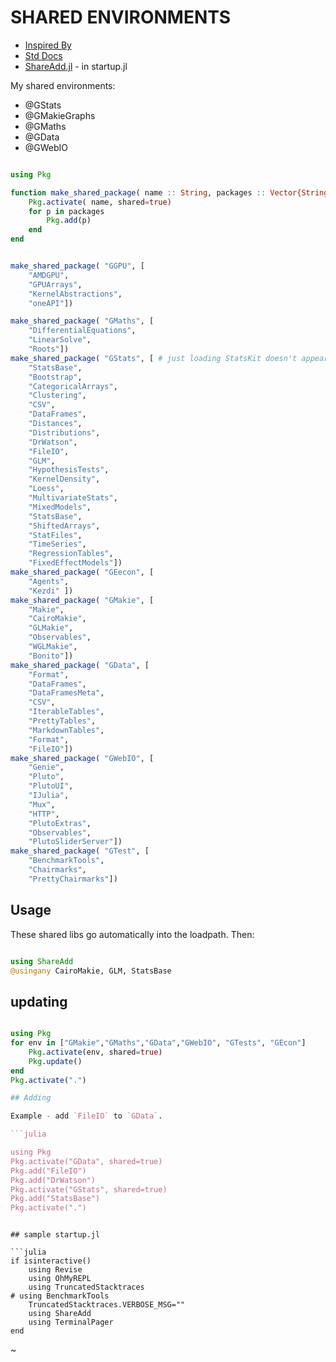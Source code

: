 # SHARED ENVIRONMENTS

* [Inspired By](https://discourse.julialang.org/t/whats-in-your/129530/4)
* [Std Docs](https://pkgdocs.julialang.org/v1/environments/#Shared-environments)
* [ShareAdd.jl](https://github.com/Eben60/ShareAdd.jl) - in startup.jl

My shared environments:

* @GStats
* @GMakieGraphs
* @GMaths
* @GData
* @GWebIO

```julia

using Pkg

function make_shared_package( name :: String, packages :: Vector{String})
    Pkg.activate( name, shared=true)
    for p in packages
        Pkg.add(p)
    end
end


make_shared_package( "GGPU", [
    "AMDGPU", 
    "GPUArrays", 
    "KernelAbstractions",
    "oneAPI"])

make_shared_package( "GMaths", [
    "DifferentialEquations", 
    "LinearSolve", 
    "Roots"])
make_shared_package( "GStats", [ # just loading StatsKit doesn't appear to work here..
    "StatsBase", 
    "Bootstrap",
    "CategoricalArrays",
    "Clustering",
    "CSV",
    "DataFrames",
    "Distances",
    "Distributions",
    "DrWatson",
    "FileIO",
    "GLM",
    "HypothesisTests",
    "KernelDensity",
    "Loess",
    "MultivariateStats",
    "MixedModels",
    "StatsBase",
    "ShiftedArrays",
    "StatFiles",
    "TimeSeries",
    "RegressionTables",
    "FixedEffectModels"])
make_shared_package( "GEecon", [
    "Agents", 
    "Kezdi" ])
make_shared_package( "GMakie", [
    "Makie", 
    "CairoMakie", 
    "GLMakie", 
    "Observables", 
    "WGLMakie", 
    "Bonito"])  
make_shared_package( "GData", [
    "Format", 
    "DataFrames", 
    "DataFramesMeta", 
    "CSV", 
    "IterableTables", 
    "PrettyTables", 
    "MarkdownTables", 
    "Format", 
    "FileIO"])
make_shared_package( "GWebIO", [
    "Genie", 
    "Pluto", 
    "PlutoUI", 
    "IJulia", 
    "Mux", 
    "HTTP", 
    "PlutoExtras", 
    "Observables", 
    "PlutoSliderServer"])
make_shared_package( "GTest", [
    "BenchmarkTools", 
    "Chairmarks", 
    "PrettyChairmarks"])

```

## Usage

These shared libs go automatically into the loadpath. Then:

```julia 

using ShareAdd
@usingany CairoMakie, GLM, StatsBase 

```

## updating

```julia

using Pkg
for env in ["GMakie","GMaths","GData","GWebIO", "GTests", "GEcon"]
    Pkg.activate(env, shared=true)
    Pkg.update()
end
Pkg.activate(".")

## Adding 

Example - add `FileIO` to `GData`.

```julia

using Pkg
Pkg.activate("GData", shared=true)
Pkg.add("FileIO")
Pkg.add("DrWatson")
Pkg.activate("GStats", shared=true)
Pkg.add("StatsBase")
Pkg.activate(".")

```

```

## sample startup.jl

```julia
if isinteractive()     
    using Revise
    using OhMyREPL
    using TruncatedStacktraces
# using BenchmarkTools
    TruncatedStacktraces.VERBOSE_MSG=""
    using ShareAdd
    using TerminalPager
end
``` 

~    

